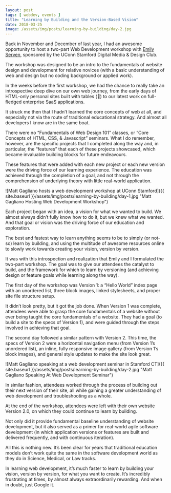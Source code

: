 ```yaml
---
layout: post
tags: [ webdev, events ]
title: "Learning by Building and the Version-Based Vision"
date: 2018-03-25
image: /assets/img/posts/learning-by-building/day-2.jpg
---
```


Back in November and December of last year, I had an awesome opportunity to host a two-part Web Development workshop with [Emily Serven](http://emilyserven.net), sponsored by the UConn Stamford Digital Media & Design Club.

The workshop was designed to be an intro to the fundamentals of website design and development for relative novices (with a basic understanding of web and design but no coding background or applied work).

In the weeks before the first workshop, we had the chance to really take an introspective deep dive on our own web journey, from the early days of HTML-only personal sites built with tables (🤮) to our latest work on full-fledged enterprise SaaS applications.

It struck me then that I hadn’t learned the core concepts of web at all, and especially not via the route of traditional educational strategy. And almost all developers I know are in the same boat.

There were no “Fundamentals of Web Design 101” classes, or “Core Concepts of HTML, CSS, & Javascript” seminars. What I do remember, however, are the specific projects that I completed along the way and, in particular, the “features” that each of these projects showcased, which became invaluable building blocks for future endeavours.

These features that were added with each new project or each new version were the driving force of our learning experience. The education was achieved through the completion of a goal, and not through the comprehension of underlying theory with little real-world application.

![Matt Gagliano hosts a web development workshop at UConn Stamford]({{ site.baseurl }}/assets/img/posts/learning-by-building/day-1.jpg "Matt Gagliano Hosting Web Development Workshop")

Each project began with an idea, a vision for what we wanted to build. We almost always didn’t fully know how to do it, but we knew what we wanted. And that goal or vision was the driving force of our education and exploration.

The best and fastest way to learn anything seems to be to simply (or not-so) learn by building, and using the multitude of awesome resources online to slowly work towards creating your vision, version by version.

It was with this introspection and realization that Emily and I formulated the two-part workshop. The goal was to give our attendees the catalyst to build, and the framework for which to learn by versioning (and achieving design or feature goals while learning along the way).

The first day of the workshop was Version 1: a “Hello World” index page with an unordered list, three block images, linked stylesheets, and proper site file structure setup.

It didn’t look pretty, but it got the job done. When Version 1 was complete, attendees were able to grasp the core fundamentals of a website without ever being taught the core fundamentals of a website. They had a goal (to build a site to the specs of Version 1), and were guided through the steps involved in achieving that goal.

The second day followed a similar pattern with Version 2. This time, the specs of Version 2 were a horizontal navigation menu (from Version 1’s unordered list), an inline, fully responsive image gallery (from Version 1’s block images), and general style updates to make the site look great.

![Matt Gagliano speaking at a web development seminar in Stamford CT]({{ site.baseurl }}/assets/img/posts/learning-by-building/day-2.jpg "Matt Gagliano Speaking At Web Development Seminar")

In similar fashion, attendees worked through the process of building out their next version of their site, all while gaining a greater understanding of web development and troubleshooting as a whole.

At the end of the workshop, attendees were left with their own website Version 2.0, on which they could continue to learn by building.

Not only did it provide fundamental baseline understanding of website development, but it also served as a primer for real-world agile software development (in which application versions or features are built and delivered frequently, and with continuous iteration).

All this is nothing new. It’s been clear for years that traditional education models don’t work quite the same in the software development world as they do in Science, Medical, or Law tracks.

In learning web development, it’s much faster to learn by building your vision, version by version, for what you want to create. It’s incredibly frustrating at times, by almost always extraordinarily rewarding. And when in doubt, just Google it.